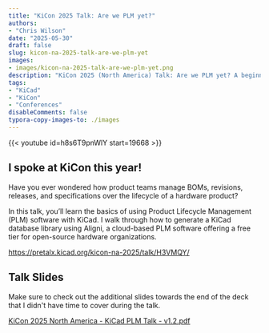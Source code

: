 ```yaml
---
title: "KiCon 2025 Talk: Are we PLM yet?"
authors:
- "Chris Wilson"
date: "2025-05-30"
draft: false
slug: kicon-na-2025-talk-are-we-plm-yet
images:
- images/kicon-na-2025-talk-are-we-plm-yet.png
description: "KiCon 2025 (North America) Talk: Are we PLM yet? A beginners introduction to product lifecycle management for KiCad."
tags:
- "KiCad"
- "KiCon"
- "Conferences"
disableComments: false
typora-copy-images-to: ./images
---
```


{{< youtube id=h8s6T9pnWlY start=19668 >}}

## I spoke at KiCon this year!

Have you ever wondered how product teams manage BOMs, revisions, releases, and specifications over the lifecycle of a hardware product?

In this talk, you’ll learn the basics of using Product Lifecycle Management (PLM) software with KiCad. I walk through how to generate a KiCad database library using Aligni, a cloud-based PLM software offering a free tier for open-source hardware organizations.

https://pretalx.kicad.org/kicon-na-2025/talk/H3VMQY/

## Talk Slides

Make sure to check out the additional slides towards the end of the deck that I didn't have time to cover during the talk.

[KiCon 2025 North America - KiCad PLM Talk - v1.2.pdf](<KiCon 2025 (North America) - KiCad PLM Talk - v1.2.pdf>)
